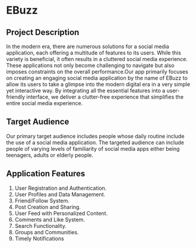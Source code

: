 # EBuzz
## Project Description
In the modern era, there are numerous solutions for a social media application, each offering a multitude of features to its users. While this variety is beneficial, it often results in a cluttered social media experience. These applications not only become challenging to navigate but also imposes constraints on the overall performance.Our app primarily focuses on creating an engaging social media application by the name of EBuzz to allow its users to take a glimpse into the modern digital era in a very simple yet interactive way. By integrating all the essential features into a user-friendly interface, we deliver a clutter-free experience that simplifies the entire social media experience.

## Target Audience
Our primary target audience includes people whose daily routine include the use of a social media application. The targeted audience can include people of varying levels of familiarity of social media apps either being teenagers, adults or elderly people.

## Application Features
1.	User Registration and Authentication.
2.	User Profiles and Data Management.
3.	Friend/Follow System.
4.	Post Creation and Sharing.
5.	User Feed with Personalized Content.
6.	Comments and Like System.
7.	Search Functionality.
8.	Groups and Communities.
9.	Timely Notifications
